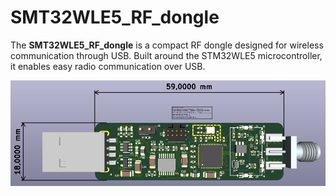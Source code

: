 # SMT32WLE5_RF_dongle

The **SMT32WLE5_RF_dongle** is a compact RF dongle designed for wireless communication through USB. Built around the STM32WLE5 microcontroller, it enables easy radio communication over USB.

![SMT32WLE5_RF_dongle](.devcontainer/assets/images/SMT32WLE5_RF_dongle_3D_view.png)
